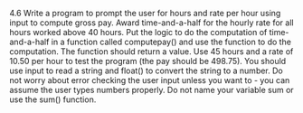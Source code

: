 4.6 Write a program to prompt the user for hours and rate per hour using input to compute gross pay. Award time-and-a-half for the hourly rate for all hours worked above 40 hours. Put the logic to do the computation of time-and-a-half in a function called computepay() and use the function to do the computation. The function should return a value. Use 45 hours and a rate of 10.50 per hour to test the program (the pay should be 498.75). You should use input to read a string and float() to convert the string to a number. Do not worry about error checking the user input unless you want to - you can assume the user types numbers properly. Do not name your variable sum or use the sum() function.